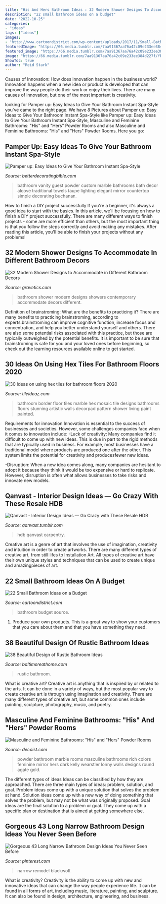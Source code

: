 ```yaml
---
title: "His And Hers Bathroom Ideas : 32 Modern Shower Designs To Accommodate In Different Bathroom Decors"
description: "22 small bathroom ideas on a budget"
date: "2022-10-25"
categories:
- "ideas"
tags: ["ideas"]
images:
- "http://www.cartoondistrict.com/wp-content/uploads/2017/11/Small-Bathroom-Ideas-on-a-Budget-22.jpg"
featuredImage: "https://66.media.tumblr.com/7aa91367aa76a42c09e233ee384d227f/fbf1f0f3289e6c03-a1/s640x960/ed4ba80d0b07b6b13fe3d951029dea71d8697660.jpg"
featured_image: "https://66.media.tumblr.com/7aa91367aa76a42c09e233ee384d227f/fbf1f0f3289e6c03-a1/s640x960/ed4ba80d0b07b6b13fe3d951029dea71d8697660.jpg"
image: "https://66.media.tumblr.com/7aa91367aa76a42c09e233ee384d227f/fbf1f0f3289e6c03-a1/s640x960/ed4ba80d0b07b6b13fe3d951029dea71d8697660.jpg"
ShowToc: true
author: "Reid Stark"
---
```



Causes of Innovation: How does innovation happen in the business world?
Innovation happens when a new idea or product is developed that can improve the way people do their work or enjoy their lives. There are many causes of innovation, but one of the most important is creativity.

	

		
looking for Pamper up: Easy Ideas to Give Your Bathroom Instant Spa-Style you've came to the right page. We have 8 Pictures about Pamper up: Easy Ideas to Give Your Bathroom Instant Spa-Style like Pamper up: Easy Ideas to Give Your Bathroom Instant Spa-Style, Masculine and Feminine Bathrooms: &quot;His&quot; and &quot;Hers&quot; Powder Rooms and also Masculine and Feminine Bathrooms: &quot;His&quot; and &quot;Hers&quot; Powder Rooms. Here you go:
		
    
## Pamper Up: Easy Ideas To Give Your Bathroom Instant Spa-Style

<img loading=lazy src="http://betterdecoratingbible.com/wp-content/uploads/2015/03/guest-bathroom-monogram-towels-better-decorating-bible-blog-luxurious-marble-countertop-sconce-lighting-taupe-walls.jpg" onerror="this.onerror=null;this.src='https://tse2.mm.bing.net/th?id=OIP._1HPI6tX7XwbODp9sDk83wHaKq&amp;pid=15.1';" alt="Pamper up: Easy Ideas to Give Your Bathroom Instant Spa-Style">

_Source: betterdecoratingbible.com_

>bathroom vanity guest powder custom marble bathrooms bath decor alcove traditional towels taupe lighting elegant mirror countertop simple decorating buchanan. 

	

How to finish a DIY project successfully
If you're a beginner, it's always a good idea to start with the basics. In this article, we'll be focusing on how to finish a DIY project successfully. There are many different ways to finish projects - some are more efficient than others, but the most important thing is that you follow the steps correctly and avoid making any mistakes. After reading this article, you'll be able to finish your projects without any problems!

    
## 32 Modern Shower Designs To Accommodate In Different Bathroom Decors

<img loading=lazy src="https://www.gravetics.com/wp-content/uploads/2017/05/Showers-In-Contemporary-Bathroom.jpg" onerror="this.onerror=null;this.src='https://tse2.mm.bing.net/th?id=OIP.cO2hzDdDdQO0AmwGVg-WcgHaKK&amp;pid=15.1';" alt="32 Modern Shower Designs to Accommodate in Different Bathroom Decors">

_Source: gravetics.com_

>bathroom shower modern designs showers contemporary accommodate decors different. 

	

Definition of brainstroming: What are the benefits to practicing it?
There are many benefits to practicing brainstroming, according to experts.brainstroming can improve cognitive function, increase focus and concentration, and help you better understand yourself and others. There are also some potential risks associated with this practice, but those are typically outweighed by the potential benefits. It is important to be sure that brainstroming is safe for you and your loved ones before beginning, so check out the learning resources available online to get started.

    
## 30 Ideas On Using Hex Tiles For Bathroom Floors 2020

<img loading=lazy src="https://www.tileideaz.com/wp-content/uploads/2015/11/state-4.jpg" onerror="this.onerror=null;this.src='https://tse1.mm.bing.net/th?id=OIP.XW2WE1LBK8-Vwn8NjRGz0gHaLJ&amp;pid=15.1';" alt="30 Ideas on using hex tiles for bathroom floors 2020">

_Source: tileideaz.com_

>bathroom border floor tiles marble hex mosaic tile designs bathrooms floors stunning artistic walls decorpad pattern shower living paint painted. 

	

Requirements for innovation
Innovation is essential to the success of businesses and societies. However, some challenges companies face when it comes to innovation include:
-Lack of creativity: Many companies find it difficult to come up with new ideas. This is due in part to the rigid methods that are typically used in business. For example, most businesses have a traditional model where products are produced one after the other. This system limits the potential for creativity and producesfewer new ideas.

-Disruption: When a new idea comes along, many companies are hesitant to adopt it because they think it would be too expensive or hard to replicate. However, disruption is often what allows businesses to take risks and innovate new models.

    
## Qanvast - Interior Design Ideas — Go Crazy With These Resale HDB

<img loading=lazy src="https://66.media.tumblr.com/7aa91367aa76a42c09e233ee384d227f/fbf1f0f3289e6c03-a1/s640x960/ed4ba80d0b07b6b13fe3d951029dea71d8697660.jpg" onerror="this.onerror=null;this.src='https://tse2.mm.bing.net/th?id=OIP.B--Ogu2cZU9hBgvlcDhE1QHaLH&amp;pid=15.1';" alt="Qanvast - Interior Design Ideas — Go Crazy with These Resale HDB">

_Source: qanvast.tumblr.com_

>hdb qanvast carpentry. 

	

Creative art is a genre of art that involves the use of imagination, creativity and intuition in order to create artworks. There are many different types of creative art, from still lifes to Installation Art. All types of creative art have their own unique styles and techniques that can be used to create unique and amazingpieces of art.

    
## 22 Small Bathroom Ideas On A Budget

<img loading=lazy src="http://www.cartoondistrict.com/wp-content/uploads/2017/11/Small-Bathroom-Ideas-on-a-Budget-22.jpg" onerror="this.onerror=null;this.src='https://tse3.mm.bing.net/th?id=OIP.ghuDUtRTRtfBqLgQV_JS1wHaLH&amp;pid=15.1';" alt="22 Small Bathroom Ideas on a Budget">

_Source: cartoondistrict.com_

>bathroom budget source. 

	

1. Produce your own products. This is a great way to show your customers that you care about them and that you have something they need.

    
## 38 Beautiful Design Of Rustic Bathroom Ideas

<img loading=lazy src="http://www.baltimoreathome.com/wp-content/uploads/2017/08/Rustic-Bathroom-Rugs-Ethnic-Carpets-Wood-Coating-And-Wall-Cages.jpg" onerror="this.onerror=null;this.src='https://tse1.mm.bing.net/th?id=OIP.Ks-ubA4hePZwpMwT_76LnQHaLH&amp;pid=15.1';" alt="38 Beautiful Design of Rustic Bathroom Ideas">

_Source: baltimoreathome.com_

>rustic bathroom. 

	

What is creative art?
Creative art is anything that is inspired by or related to the arts. It can be done in a variety of ways, but the most popular way to create creative art is through using imagination and creativity. There are many different types of creative art, but some common ones include painting, sculpture, photography, music, and poetry.

    
## Masculine And Feminine Bathrooms: &quot;His&quot; And &quot;Hers&quot; Powder Rooms

<img loading=lazy src="http://cdn.decoist.com/wp-content/uploads/2013/05/Marble-bathroom-in-rich-colors.jpg" onerror="this.onerror=null;this.src='https://tse4.mm.bing.net/th?id=OIP.5xmMG5D5u3uY9Yjcv42-fAHaLH&amp;pid=15.1';" alt="Masculine and Feminine Bathrooms: &quot;His&quot; and &quot;Hers&quot; Powder Rooms">

_Source: decoist.com_

>powder bathroom marble rooms masculine bathrooms rich colors feminine mirror hers dark kelly wearstler lonny walls designs round agate gold. 

	

The different types of ideas
Ideas can be classified by how they are approached. There are three main types of ideas: problem, solution, and goal. Problem ideas come up with a unique solution that solves the problem at hand. Solution ideas come up with a new way of doing something that solves the problem, but may not be what was originally proposed. Goal ideas are the final solution to a problem or goal. They come up with a specific plan or destination that is aimed at getting somewhere else.

    
## Gorgeous 43 Long Narrow Bathroom Design Ideas You Never Seen Before

<img loading=lazy src="https://i.pinimg.com/736x/1b/71/0a/1b710a72c2b86baeefa8ae791b9e117e.jpg" onerror="this.onerror=null;this.src='https://tse2.mm.bing.net/th?id=OIP.J23l9zOlQnClP76XMkoZGwHaK3&amp;pid=15.1';" alt="Gorgeous 43 Long Narrow Bathroom Design Ideas You Never Seen Before">

_Source: pinterest.com_

>narrow remodel blackwolf. 

	

What is creativity?
Creativity is the ability to come up with new and innovative ideas that can change the way people experience life. It can be found in all forms of art, including music, literature, painting, and sculpture. It can also be found in design, architecture, engineering, and business.

